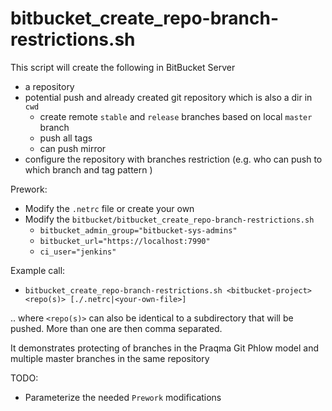 # bitbucket_create_repo-branch-restrictions.sh

This script will create the following in BitBucket Server 
- a repository 
- potential push and already created git repository which is also a dir in `cwd` 
  - create remote `stable` and `release` branches based on local `master` branch
  - push all tags
  - can push mirror
- configure the repository with branches restriction (e.g. who can push to which branch and tag pattern )

Prework:
- Modify the `.netrc` file or create your own
- Modify the `bitbucket/bitbucket_create_repo-branch-restrictions.sh`
  - `bitbucket_admin_group="bitbucket-sys-admins"`
  - `bitbucket_url="https://localhost:7990"`
  - `ci_user="jenkins"`

Example call:
- `bitbucket_create_repo-branch-restrictions.sh <bitbucket-project> <repo(s)> [./.netrc|<your-own-file>]`
 
.. where `<repo(s)>` can also be identical to a subdirectory that will be pushed. More than one are then comma separated.

It demonstrates protecting of branches in the Praqma Git Phlow model and multiple master branches in the same repository

TODO:
- Parameterize the needed `Prework` modifications

